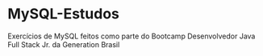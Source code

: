 # MySQL-Estudos
Exercícios de MySQL feitos como parte do Bootcamp Desenvolvedor Java Full Stack Jr. da Generation Brasil
